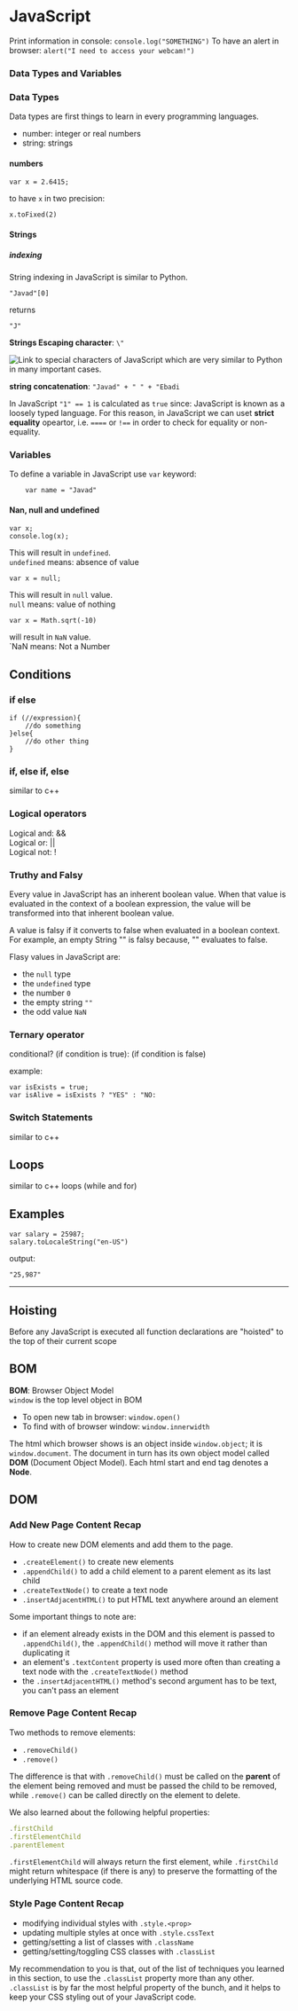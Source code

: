 # JavaScript

Print information in console: `console.log("SOMETHING")`
To have an alert in browser: `alert("I need to access your webcam!")`

### Data Types and Variables

### Data Types
Data types are first things to learn in every programming languages.

- number: integer or real numbers
- string: strings

#### numbers
```
var x = 2.6415;
```
to have `x` in two precision:
```
x.toFixed(2)
```


#### Strings
##### indexing
String indexing in JavaScript is similar to Python.
```
"Javad"[0]
```
returns
```
"J"
```
**Strings Escaping character**: `\"`

![Link](https://developer.mozilla.org/en-US/docs/Web/JavaScript/Guide/Grammar_and_types#Using_special_characters_in_strings) to special characters of JavaScript which are very similar to Python in many important cases.

**string concatenation**: `"Javad" + " " + "Ebadi`

In JavaScript `"1" == 1` is calculated as `true` since: JavaScript is known as a loosely typed language. For this reason, in JavaScript we can uset **strict equality** opeartor, i.e. `====` or `!==` in order to check for equality or non-equality.
### Variables
To define a variable in JavaScript use `var` keyword:
```
	var name = "Javad"
```


#### Nan, null and undefined
```
var x;
console.log(x);
```
This will result in `undefined`.     
`undefined` means: absence of value

```
var x = null;
```
This will result in `null` value.     
`null` means: value of nothing

```
var x = Math.sqrt(-10)
```
will result in `NaN` value.     
`NaN	 means: Not a Number

## Conditions
### if else
```
if (//expression){
	//do something
}else{
	//do other thing
}
```
### if, else if, else
similar to c++

### Logical operators
Logical and: &&      
Logical or: ||      
Logical not: !

### Truthy and Falsy   
Every value in JavaScript has an inherent boolean value. When that value is evaluated in the context of a boolean expression, the value will be transformed into that inherent boolean value.

A value is falsy if it converts to false when evaluated in a boolean context. For example, an empty String "" is falsy because, "" evaluates to false.    

Flasy values in JavaScript are:
- the `null` type
- the `undefined` type
- the number `0`
- the empty string `""`
- the odd value `NaN`

### Ternary operator

conditional? (if condition is true): (if condition is false)

example:
```
var isExists = true;
var isAlive = isExists ? "YES" : "NO:
```

### Switch Statements
similar to c++




## Loops

similar to c++ loops (while and for)

## Examples
```
var salary = 25987;
salary.toLocaleString("en-US")
```
output:
```
"25,987"
```
----


## Hoisting
Before any JavaScript is executed all function declarations are "hoisted" to the top of their current scope

## BOM
**BOM**: Browser Object Model     
`window` is the top level object in BOM

- To open new tab in browser: `window.open()`
- To find with of browser window: `window.innerwidth`

The html which browser shows is an object inside `window.object`; it is `window.document`. The document in turn has its own object model called **DOM** (Document Object Model).
Each html start and end tag denotes a **Node**.

## DOM


### Add New Page Content Recap
How to create new DOM elements and add them to the page.

- `.createElement()` to create new elements
- `.appendChild()` to add a child element to a parent element as its last child
- `.createTextNode()` to create a text node
- `.insertAdjacentHTML()` to put HTML text anywhere around an element


Some important things to note are:

- if an element already exists in the DOM and this element is passed to `.appendChild()`, the `.appendChild()` method will move it rather than duplicating it
- an element's `.textContent` property is used more often than creating a text node with the `.createTextNode()` method
- the `.insertAdjacentHTML()` method's second argument has to be text, you can't pass an element


### Remove Page Content Recap
Two methods to remove elements:

- `.removeChild()`
- `.remove()`

The difference is that with `.removeChild()` must be called on the **parent** of the element being removed and must be passed the child to be removed, while `.remove()` can be called directly on the element to delete.

We also learned about the following helpful properties:
```js
.firstChild
.firstElementChild
.parentElement
```
`.firstElementChild` will always return the first element, while `.firstChild` might return whitespace (if there is any) to preserve the formatting of the underlying HTML source code.

### Style Page Content Recap


- modifying individual styles with `.style.<prop>`
- updating multiple styles at once with `.style.cssText`
- getting/setting a list of classes with `.className`
- getting/setting/toggling CSS classes with `.classList`

My recommendation to you is that, out of the list of techniques you learned in this section, to use the `.classList` property more than any other. `.classList` is by far the most helpful property of the bunch, and it helps to keep your CSS styling out of your JavaScript code.
